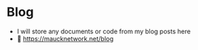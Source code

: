 # Blog

- I will store any documents or code from my blog posts here
- 🔗 https://maucknetwork.net/blog
